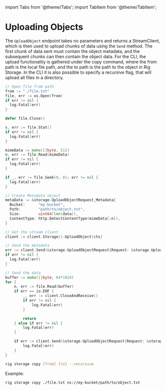 import Tabs from '@theme/Tabs';
import TabItem from '@theme/TabItem';

# Uploading Objects

The `UploadObject` endpoint takes no parameters and returns a StreamClient, which is then used to upload chunks of data using the `Send` method. The first chunk of data sent must contain the object metadata, and the subsequent chunks can then contain the object data. For the CLI, the upload functionality is gathered under the copy command, where the from path is the local file path, and the to path is the path to the object in Rig Storage. In the CLI it is also possible to specify a recursive flag, that will upload all files in a directory.

<Tabs>
<TabItem value="go" label="Golang SDK">

```go
// Open file from path
from := "./file.txt"
file, err := os.Open(from)
if err != nil {
  log.Fatal(err)
}

defer file.Close()

s, err := file.Stat()
if err != nil {
  log.Fatal(err)
}

mimeData := make([]byte, 512)
n, err := file.Read(mimeData)
if err != nil {
  log.Fatal(err)
}

if _, err := file.Seek(0, 0); err != nil {
  log.Fatal(err)
}

// Create Metadata object
metaData := &storage.UploadObjectRequest_Metadata{
  Bucket:      "my-bucket",
  Path:        "path/to/object.txt",
  Size:        uint64(len(data)),
  ContentType: http.DetectContentType(mimeData[:n]),
}

// Get the stream client
client := client.Storage().UploadObject(ctx)

// Send the metadata
err := client.Send(&storage.UploadObjectRequest{Request: &storage.UploadObjectRequest_Metadata_{Metadata: metaData}})
if err != nil {
  log.Fatal(err)
}

// Send the data
buffer := make([]byte, 64*1024)
for {
    n, err := file.Read(buffer)
    if err == io.EOF {
        _, err := client.CloseAndReceive()
        if err != nil {
            log.Fatal(err)
        }

        return
    } else if err != nil {
        log.Fatal(err)
    }

    if err := client.Send(&storage.UploadObjectRequest{Request: &storage.UploadObjectRequest_Chunk{Chunk: buffer[:n]}}); err != nil {
        log.Fatal(err)
    }
}
```

</TabItem>
<TabItem value="cli" label="CLI">

```sh
rig storage copy [from] [to] --recursive
```

Example:

```sh
rig storage copy ./file.txt ns://my-bucket/path/to/object.txt
```

</TabItem>
</Tabs>

